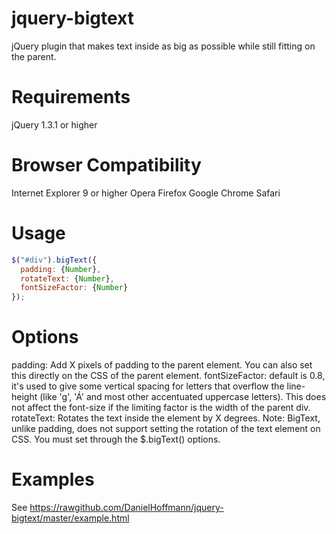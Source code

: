 jquery-bigtext
==============
jQuery plugin that makes text inside as big as possible while still fitting on the parent.

Requirements
==============
jQuery 1.3.1 or higher

Browser Compatibility
==============
Internet Explorer 9 or higher
Opera
Firefox
Google Chrome
Safari

Usage
==============
```javascript
$("#div").bigText({
  padding: {Number},
  rotateText: {Number},
  fontSizeFactor: {Number}
});
```

Options
==============
padding: Add X pixels of padding to the parent element. You can also set this directly on the CSS of the parent element.
fontSizeFactor: default is 0.8, it's used to give some vertical spacing for letters that overflow the line-height (like 'g', 'Á' and most other accentuated uppercase letters). This does not affect the font-size if the limiting factor is the width of the parent div.
rotateText: Rotates the text inside the element by X degrees.
Note: BigText, unlike padding, does not support setting the rotation of the text element on CSS. You must set through the $.bigText() options.


Examples
==============
See https://rawgithub.com/DanielHoffmann/jquery-bigtext/master/example.html
